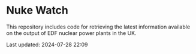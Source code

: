 # Nuke Watch

This repository includes code for retrieving the latest information available on the output of EDF nuclear power plants in the UK.

Last updated: 2024-07-28 22:09